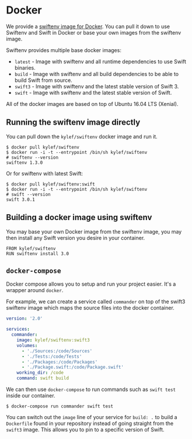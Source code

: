 # Docker

We provide a [swiftenv image for
Docker](https://hub.docker.com/r/kylef/swiftenv/). You can pull it down to use
Swiftenv and Swift in Docker or base your own images from the swiftenv image.

Swiftenv provides multiple base docker images:

- `latest` - Image with swiftenv and all runtime dependencies to use Swift binaries.
- `build` - Image with swiftenv and all build dependencies to be able to build Swift from source.
- `swift3` - Image with swiftenv and the latest stable version of Swift 3.
- `swift` - Image with swiftenv and the latest stable version of Swift.

All of the docker images are based on top of Ubuntu 16.04 LTS (Xenial).

## Running the swiftenv image directly

You can pull down the `kylef/swiftenv` docker image and run it.

```shell
$ docker pull kylef/swiftenv
$ docker run -i -t --entrypoint /bin/sh kylef/swiftenv
# swiftenv --version
swiftenv 1.3.0
```

Or for swiftenv with latest Swift:

```shell
$ docker pull kylef/swiftenv:swift
$ docker run -i -t --entrypoint /bin/sh kylef/swiftenv
# swift --version
swift 3.0.1
```

## Building a docker image using swiftenv

You may base your own Docker image from the swiftenv image, you may then
install any Swift version you desire in your container.

```
FROM kylef/swiftenv
RUN swiftenv install 3.0
```

## `docker-compose`

Docker compose allows you to setup and run your project easier. It's a wrapper
around `docker`.

For example, we can create a service called `commander` on top of the swift3
swiftenv image which maps the source files into the docker container.

```yaml
version: '2.0'

services:
  commander:
    image: kylef/swiftenv:swift3
    volumes:
      - './Sources:/code/Sources'
      - './Tests:/code/Tests'
      - './Packages:/code/Packages'
      - './Package.swift:/code/Package.swift'
    working_dir: /code
    command: swift build
```

We can then use `docker-compose` to run commands such as `swift test` inside
our container.

```shell
$ docker-compose run commander swift test
```

You can switch out the `image` line of your service for `build: .` to build a
`Dockerfile` found in your repository instead of going straight from the
`swift3` image. This allows you to pin to a specific version of Swift.
